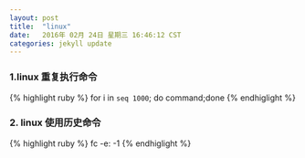 ```yaml
---
layout: post
title:  "linux"
date:   2016年 02月 24日 星期三 16:46:12 CST
categories: jekyll update
---
```


### 1.linux 重复执行命令
{% highlight ruby %}
for i in `seq 1000`; do command;done
{% endhiglight %}

### 2. linux 使用历史命令
{% highlight ruby %}
fc -e: -1
{% endhiglight %}


